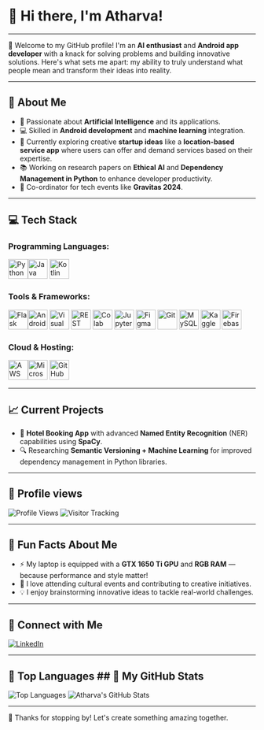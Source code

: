 # 👋 Hi there, I'm Atharva! 

---

🌟 Welcome to my GitHub profile! I'm an **AI enthusiast** and **Android app developer** with a knack for solving problems and building innovative solutions. Here's what sets me apart: my ability to truly understand what people mean and transform their ideas into reality. 

---

## 🚀 About Me

- 🧠 Passionate about **Artificial Intelligence** and its applications.
- 💻 Skilled in **Android development** and **machine learning** integration.
- 🎨 Currently exploring creative **startup ideas** like a **location-based service app** where users can offer and demand services based on their expertise.
- 📚 Working on research papers on **Ethical AI** and **Dependency Management in Python** to enhance developer productivity.
- 🎉 Co-ordinator for tech events like **Gravitas 2024**.

---

## 💻 Tech Stack

### Programming Languages:
<img src="https://cdn.jsdelivr.net/gh/devicons/devicon/icons/python/python-original.svg" width="40" height="40" alt="Python" /><img src="https://cdn.jsdelivr.net/gh/devicons/devicon/icons/java/java-original.svg" width="40" height="40" alt="Java" />
<img src="https://cdn.jsdelivr.net/gh/devicons/devicon/icons/kotlin/kotlin-original.svg" width="40" height="40" alt="Kotlin" />

### Tools & Frameworks:
<img src="https://img.icons8.com/ios-filled/50/000000/flask.png" width="40" height="40" alt="Flask" /><img src="https://cdn.jsdelivr.net/gh/devicons/devicon/icons/androidstudio/androidstudio-original.svg" width="40" height="40" alt="Android Studio" />
<img src="https://cdn.jsdelivr.net/gh/devicons/devicon/icons/vscode/vscode-original.svg" width="40" height="40" alt="Visual Studio Code" />
<img src="https://img.icons8.com/color/48/000000/api.png" width="40" height="40" alt="REST API" />
<img src="https://upload.wikimedia.org/wikipedia/commons/d/d0/Google_Colaboratory_SVG_Logo.svg" width="40" height="40" alt="Colab" />
<img src="https://cdn.jsdelivr.net/gh/devicons/devicon/icons/jupyter/jupyter-original.svg" width="40" height="40" alt="Jupyter" />
<img src="https://cdn.jsdelivr.net/gh/devicons/devicon/icons/figma/figma-original.svg" width="40" height="40" alt="Figma" />
<img src="https://cdn.jsdelivr.net/gh/devicons/devicon/icons/git/git-original.svg" width="40" height="40" alt="Git" />
<img src="https://cdn.jsdelivr.net/gh/devicons/devicon/icons/mysql/mysql-original-wordmark.svg" width="40" height="40" alt="MySQL" />
<img src="https://upload.wikimedia.org/wikipedia/commons/7/7c/Kaggle_logo.png" width="40" height="40" alt="Kaggle" />
<img src="https://cdn.jsdelivr.net/gh/devicons/devicon/icons/firebase/firebase-plain.svg" width="40" height="40" alt="Firebase" />


### Cloud & Hosting:
<img src="https://img.icons8.com/color/48/000000/amazon-web-services.png" width="40" height="40" alt="AWS" /><img src="https://cdn.jsdelivr.net/gh/devicons/devicon/icons/azure/azure-original.svg" width="40" height="40" alt="Microsoft Azure" />
<img src="https://img.icons8.com/ios-glyphs/30/000000/github.png" width="40" height="40" alt="GitHub" />

---

## 📈 Current Projects

- 🌟 **Hotel Booking App** with advanced **Named Entity Recognition** (NER) capabilities using **SpaCy**.
- 🔍 Researching **Semantic Versioning + Machine Learning** for improved dependency management in Python libraries.

---

## 👀 Profile views

![Profile Views](https://komarev.com/ghpvc/?username=yourusername&color=blue)
![Visitor Tracking](https://res.cloudinary.com/dmjbtqf5c/image/upload/v1737655194/tracking-pixel_tacqbb.png)

---

## 🎯 Fun Facts About Me

- ⚡️ My laptop is equipped with a **GTX 1650 Ti GPU** and **RGB RAM** — because performance and style matter!
- 🎉 I love attending cultural events and contributing to creative initiatives.
- 💡 I enjoy brainstorming innovative ideas to tackle real-world challenges.

---

## 🤝 Connect with Me

[![LinkedIn](https://img.shields.io/badge/LinkedIn-Atharva-blue?style=for-the-badge&logo=linkedin&logoColor=white)](https://www.linkedin.com/in/atharva-chilwerwar-97871b24b/)   

---

## 🔁 Top Languages                                                                                                         ## 🌟 My GitHub Stats
                                                                                                                          
![Top Languages](https://github-readme-stats.vercel.app/api/top-langs/?username=justchillac&layout=compact&theme=radical)   ![Atharva's GitHub Stats](https://github-readme-stats.vercel.app/api?username=justchillac&show_icons=true&theme=radical)






---

🎉 Thanks for stopping by! Let's create something amazing together. 
